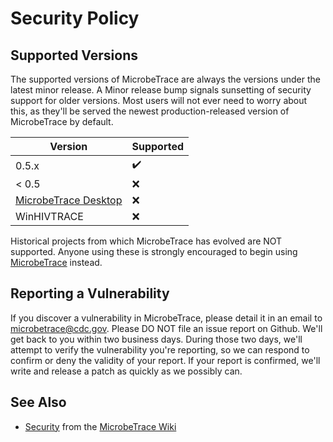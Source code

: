 # Security Policy

## Supported Versions

The supported versions of MicrobeTrace are always the versions under the latest minor release. A Minor release bump signals
sunsetting of security support for older versions. Most users will not ever need to worry about this, as they'll be served the
newest production-released version of MicrobeTrace by default.

| Version | Supported          |
| ------- | ------------------ |
| 0.5.x   | :heavy_check_mark: |
| < 0.5   | :x:                |
| [MicrobeTrace Desktop](https://github.com/CDCgov/MicrobeTrace-archive) | :x:   |
| WinHIVTRACE | :x:   |

Historical projects from which MicrobeTrace has evolved are NOT supported. Anyone using these is strongly encouraged to begin
using [MicrobeTrace](https://microbetrace.cdc.gov/MicrobeTrace/) instead.

## Reporting a Vulnerability

If you discover a vulnerability in MicrobeTrace, please detail it in an email to microbetrace@cdc.gov. Please DO NOT file an
issue report on Github. We'll get back to you within two business days. During those two days, we'll attempt to verify the
vulnerability you're reporting, so we can respond to confirm or deny the validity of your report. If your report is confirmed,
we'll write and release a patch as quickly as we possibly can.

## See Also

* [Security](https://github.com/CDCgov/MicrobeTrace/wiki/Security) from the [MicrobeTrace Wiki](https://github.com/CDCgov/MicrobeTrace/wiki)
